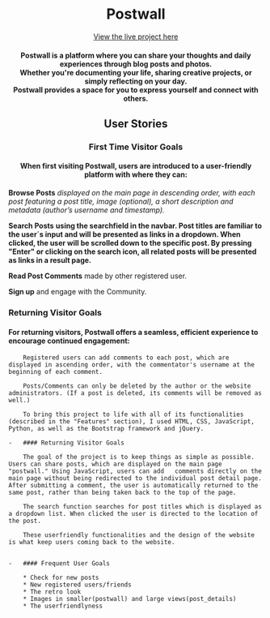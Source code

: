 <h1 align="center" color:>Postwall </h1>

<div align="center">
  <a href="https://postwall-500ee4318184.herokuapp.com/">View the live project here</a>
</div>

<h4 align="center">Postwall is a platform where you can share your thoughts and daily experiences through blog posts and photos. 
  <br>
  Whether you're documenting your life, sharing creative projects, or simply reflecting on your day.
  <br>
  Postwall provides a space for you to express yourself and connect with others.
</h4>

<h2 align="center">User Stories</h2>
<h3 align="center">First Time Visitor Goals</h3>
<h4 align="center">When first visiting Postwall, users are introduced to a user-friendly platform with where they can:</h4>


**Browse Posts** *displayed on the main page in descending order, with each post featuring a post title, image (optional), a short description and metadata (author’s username and timestamp).*

**Search Posts** ****using the searchfield in the navbar. Post titles are familiar to the user´s input and will be presented as links in a dropdown. When clicked, the user will be scrolled down to the specific post. By pressing "Enter" or clicking on the search icon, all related posts will be presented as links in a result page.****

**Read Post Comments** made by other registered user.

**Sign up** and engage with the Community.


### Returning Visitor Goals
#### For returning visitors, Postwall offers a seamless, efficient experience to encourage continued engagement:


        Registered users can add comments to each post, which are displayed in ascending order, with the commentator's username at the beginning of each comment.

        Posts/Comments can only be deleted by the author or the website administrators. (If a post is deleted, its comments will be removed as well.)

        To bring this project to life with all of its functionalities (described in the "Features" section), I used HTML, CSS, JavaScript, Python, as well as the Bootstrap framework and jQuery.

    -   #### Returning Visitor Goals

        The goal of the project is to keep things as simple as possible. Users can share posts, which are displayed on the main page "postwall." Using JavaScript, users can add   comments directly on the main page without being redirected to the individual post detail page. After submitting a comment, the user is automatically returned to the same post, rather than being taken back to the top of the page.

        The search function searches for post titles which is displayed as a dropdown list. When clicked the user is directed to the location of the post. 

        These userfriendly functionalities and the design of the website is what keep users coming back to the website. 


    -   #### Frequent User Goals

        * Check for new posts
        * New registered users/friends
        * The retro look
        * Images in smaller(postwall) and large views(post_details)
        * The userfriendlyness
